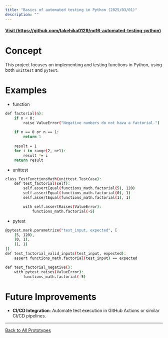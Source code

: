 ```yaml
---
title: "Basics of automated testing in Python (2025/03/01)"
description: ""
---
```


#### [Visit (https://github.com/takehika0129/no16-automated-testing-python)](https://github.com/takehika0129/no16-automated-testing-python)


# **Concept**
This project focuses on implementing and testing functions in Python, using both `unittest` and `pytest`.


# **Examples**
- function
```sh
def factorial(n):
    if n < 0:
        raise ValueError("Negative numbers do not hava a factorial.")
    
    if n == 0 or n == 1:
        return 1
    
    result = 1
    for i in range(2, n+1):
        result *= i
    return result
```

- unittest
```sh
class TestFunctionsMath(unittest.TestCase):
    def test_factorial(self):
        self.assertEqual(functions_math.factorial(5), 120)
        self.assertEqual(functions_math.factorial(0), 1)
        self.assertEqual(functions_math.factorial(1), 1)

        with self.assertRaises(ValueError):
            functions_math.factorial(-5)
```

- pytest
```sh
@pytest.mark.parametrize("test_input, expected", [
    (5, 120),
    (0, 1),
    (1, 1)
])
def test_factorial_valid_inputs(test_input, expected):
    assert functions_math.factorial(test_input) == expected

def test_factorial_negative():
    with pytest.raises(ValueError):
        functions_math.factorial(-5)
```

  
# **Future Improvements**
- **CI/CD Integration**: Automate test execution in GitHub Actions or similar CI/CD pipelines.


---
[Back to All Prototypes](../index.md)

